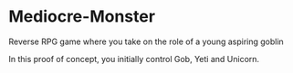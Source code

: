 # Mediocre-Monster
Reverse RPG game where you take on the role of a young aspiring goblin

In this proof of concept, you initially control Gob, Yeti and Unicorn.
